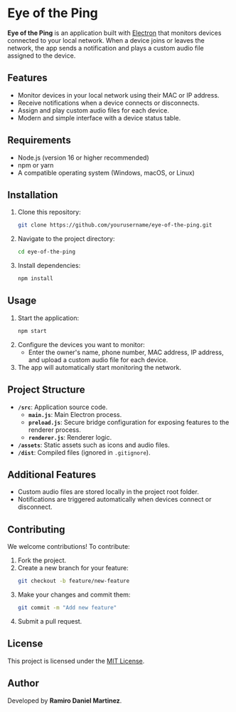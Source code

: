 # Eye of the Ping

**Eye of the Ping** is an application built with [Electron](https://www.electronjs.org/) that monitors devices connected to your local network. When a device joins or leaves the network, the app sends a notification and plays a custom audio file assigned to the device.

## **Features**
- Monitor devices in your local network using their MAC or IP address.
- Receive notifications when a device connects or disconnects.
- Assign and play custom audio files for each device.
- Modern and simple interface with a device status table.

## **Requirements**
- Node.js (version 16 or higher recommended)
- npm or yarn
- A compatible operating system (Windows, macOS, or Linux)

## **Installation**
1. Clone this repository:
   ```bash
   git clone https://github.com/yourusername/eye-of-the-ping.git
   ```
2. Navigate to the project directory:
   ```bash
   cd eye-of-the-ping
   ```
3. Install dependencies:
   ```bash
   npm install
   ```

## **Usage**
1. Start the application:
   ```bash
   npm start
   ```
2. Configure the devices you want to monitor:
   - Enter the owner's name, phone number, MAC address, IP address, and upload a custom audio file for each device.
3. The app will automatically start monitoring the network.

## **Project Structure**
- **`/src`**: Application source code.
  - **`main.js`**: Main Electron process.
  - **`preload.js`**: Secure bridge configuration for exposing features to the renderer process.
  - **`renderer.js`**: Renderer logic.
- **`/assets`**: Static assets such as icons and audio files.
- **`/dist`**: Compiled files (ignored in `.gitignore`).

## **Additional Features**
- Custom audio files are stored locally in the project root folder.
- Notifications are triggered automatically when devices connect or disconnect.

## **Contributing**
We welcome contributions! To contribute:
1. Fork the project.
2. Create a new branch for your feature:
   ```bash
   git checkout -b feature/new-feature
   ```
3. Make your changes and commit them:
   ```bash
   git commit -m "Add new feature"
   ```
4. Submit a pull request.

## **License**
This project is licensed under the [MIT License](LICENSE).

## **Author**
Developed by **Ramiro Daniel Martinez**.